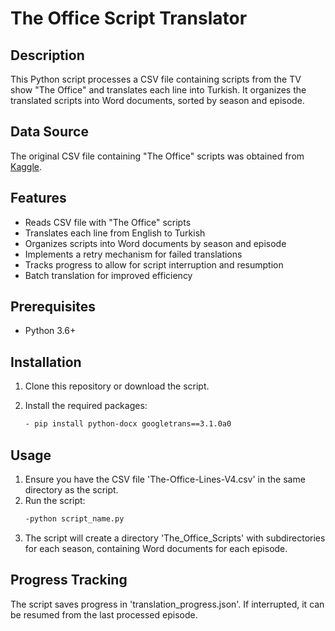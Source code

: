 # The Office Script Translator

## Description

This Python script processes a CSV file containing scripts from the TV show "The Office" and translates each line into Turkish. It organizes the translated scripts into Word documents, sorted by season and episode.

## Data Source

The original CSV file containing "The Office" scripts was obtained from [Kaggle](https://www.kaggle.com/datasets/nasirkhalid24/the-office-us-complete-dialoguetranscript?resource=download).

## Features

- Reads CSV file with "The Office" scripts
- Translates each line from English to Turkish
- Organizes scripts into Word documents by season and episode
- Implements a retry mechanism for failed translations
- Tracks progress to allow for script interruption and resumption
- Batch translation for improved efficiency

## Prerequisites

- Python 3.6+

## Installation

1. Clone this repository or download the script.
2. Install the required packages:
   
   ```bash
   - pip install python-docx googletrans==3.1.0a0
## Usage

1. Ensure you have the CSV file 'The-Office-Lines-V4.csv' in the same directory as the script.
2. Run the script:
   ```bash
   -python script_name.py
3. The script will create a directory 'The_Office_Scripts' with subdirectories for each season, containing Word documents for each episode.

## Progress Tracking

The script saves progress in 'translation_progress.json'. If interrupted, it can be resumed from the last processed episode.
